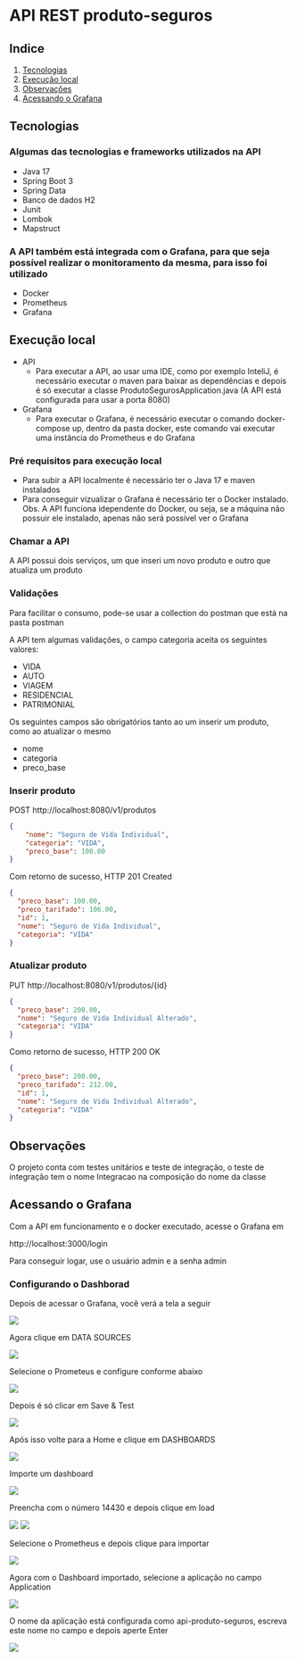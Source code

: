 # API REST produto-seguros

## Indice

1. [Tecnologias](#tecnologias)
2. [Execução local](#execucaolocal)
3. [Observações](#observacoes)
4. [Acessando o Grafana](#grafana)

## <a name="tecnologias">Tecnologias</a>

### Algumas das tecnologias e frameworks utilizados na API

* Java 17
* Spring Boot 3
* Spring Data
* Banco de dados H2
* Junit
* Lombok
* Mapstruct

### A API também está integrada com o Grafana, para que seja possível realizar o monitoramento da mesma, para isso foi utilizado

* Docker
* Prometheus
* Grafana

## <a name="execucaolocal">Execução local</a>

* API
  * Para executar a API, ao usar uma IDE, como por exemplo InteliJ, é necessário executar o maven para baixar as dependências e depois é só executar a classe ProdutoSegurosApplication.java (A API está configurada para usar a porta 8080)
* Grafana
  * Para executar o Grafana, é necessário executar o comando docker-compose up, dentro da pasta docker, este comando vai executar uma instância do Prometheus e do Grafana


### Pré requisitos para execução local

* Para subir a API localmente é necessário ter o Java 17 e maven instalados
* Para conseguir vizualizar o Grafana é necessário ter o Docker instalado. Obs. A API funciona idependente do Docker, ou seja, se a máquina não possuir ele instalado, apenas não será possível ver o Grafana


### Chamar a API

A API possui dois serviços, um que inseri um novo produto e outro que atualiza um produto

### Validações

Para facilitar o consumo, pode-se usar a collection do postman que está na pasta postman

A API tem algumas validações, o campo categoria aceita os seguintes valores: 

* VIDA
* AUTO
* VIAGEM
* RESIDENCIAL
* PATRIMONIAL

Os seguintes campos são obrigatórios tanto ao um inserir um produto, como ao atualizar o mesmo

* nome
* categoria
* preco_base


### Inserir produto

POST http://localhost:8080/v1/produtos

```json
{
    "nome": "Seguro de Vida Individual",
    "categoria": "VIDA",
    "preco_base": 100.00
}
```

Com retorno de sucesso, HTTP 201 Created

```json
{
  "preco_base": 100.00,
  "preco_tarifado": 106.00,
  "id": 1,
  "nome": "Seguro de Vida Individual",
  "categoria": "VIDA"
}
```

### Atualizar produto

PUT http://localhost:8080/v1/produtos/{id}

```json
{
  "preco_base": 200.00,
  "nome": "Seguro de Vida Individual Alterado",
  "categoria": "VIDA"
}
```

Como retorno de sucesso, HTTP 200 OK

```json
{
  "preco_base": 200.00,
  "preco_tarifado": 212.00,
  "id": 1,
  "nome": "Seguro de Vida Individual Alterado",
  "categoria": "VIDA"
}
```

## <a name="observacoes">Observações</a>

O projeto conta com testes unitários e teste de integração, o teste de integração tem o nome Integracao na composição do nome da classe

## <a name="grafana">Acessando o Grafana</a>

Com a API em funcionamento e o docker executado, acesse o Grafana em

http://localhost:3000/login

Para conseguir logar, use o usuário admin e a senha admin

### Configurando o Dashborad

Depois de acessar o Grafana, você verá a tela a seguir

<img src="https://github.com/DouglasTrigo/produto-seguros/assets/11529081/7725ff21-fab0-4af3-8aec-ad353ca66447">

Agora clique em DATA SOURCES

<img src="https://github.com/DouglasTrigo/produto-seguros/assets/11529081/f5e38901-7c95-4bac-8fc4-ec60976ee6f6">

Selecione o Prometeus e configure conforme abaixo

<img src="https://github.com/DouglasTrigo/produto-seguros/assets/11529081/c97f973f-bf1a-4d00-a016-5b5c7280d398">

Depois é só clicar em Save & Test

<img src="https://github.com/DouglasTrigo/produto-seguros/assets/11529081/be553ca4-b670-4006-9c40-c78ff08ec4ea" >

Após isso volte para a Home e clique em DASHBOARDS

<img src="https://github.com/DouglasTrigo/produto-seguros/assets/11529081/f54c25a8-0529-4b34-a031-048d63397ab4" >

Importe um dashboard

<img src="https://github.com/DouglasTrigo/produto-seguros/assets/11529081/5e92de97-ddef-4ac6-ba88-1491dc374671" >

Preencha com o número 14430 e depois clique em load

<img src="https://github.com/DouglasTrigo/produto-seguros/assets/11529081/6f3e4044-4906-4f6c-9382-7109a8ea19eb" >

<img src="https://github.com/DouglasTrigo/produto-seguros/assets/11529081/b7f2e591-30f8-443d-806c-4b1c75509fd8" >

Selecione o Prometheus e depois clique para importar

<img src="https://github.com/DouglasTrigo/produto-seguros/assets/11529081/1a26347c-8a18-4f4c-ad52-b651b19dd380" >

Agora com o Dashboard importado, selecione a aplicação no campo Application

<img src="https://github.com/DouglasTrigo/produto-seguros/assets/11529081/59c5bf76-a64e-4025-93bb-2ce0b32311b8" >

O nome da aplicação está configurada como api-produto-seguros, escreva este nome no campo e depois aperte Enter

<img src="https://github.com/DouglasTrigo/produto-seguros/assets/11529081/9a0cf4f9-71c9-4ab3-8073-413ab2b771ed" >

